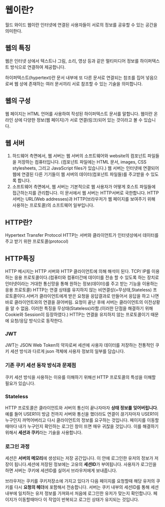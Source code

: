 # 웹이란?

월드 와이드 웹이란 인터넷에 연결된 사용자들이 서로의 정보를 공유할 수 있는 공간을 의미한다.

## 웹의 특징

웹은 인터넷 상에서 텍스트나 그림, 소리, 영상 등과 같은 멀티미디어 정보를 하이퍼텍스트 방식으로 연결하여 제공합니다.

하이퍼텍스트(hypertext)란 문서 내부에 또 다른 문서로 연결되는 참조를 집어 넣음으로써 웹 상에 존재하는 여러 문서끼리 서로 참조할 수 있는 기술을 의미합니다.

## 웹의 구성

웹 페이지는 HTML 언어를 사용하여 작성된 하이퍼텍스트 문서를 말합니다.
웹이란 온라인 상에 다양한 정보(웹 페이지)가 서로 연결(링크)되어 있는 것이라고 볼 수 있습니다.

## 웹 서버

1. 하드웨어 측면에서, 웹 서버는 웹 서버의 소프트웨어와 website의 컴포넌트 파일들을 저장하는 컴퓨터입니다. (컴포넌트 파일에는 HTML 문서, images, CSS stylesheets, 그리고 JavaScript files가 있습니다.) 웹 서버는 인터넷에 연결되어 웹에 연결된 다른 기기들이 웹 서버의 데이터(컴포넌트 파일들)를 주고받을 수 있도록 합니다.
2. 소프트웨어 측면에서, 웹 서버는 기본적으로 웹 사용자가 어떻게 호스트 파일들에 접근하는지를 관리합니다. 이 문서에서 웹 서버는 HTTP서버로 국한합니다. HTTP 서버는 URL(Web addresses)과 HTTP(브라우저가 웹 페이지를 보여주기 위해 사용하는 프로토콜)의 소프트웨어 일부입니다.

## HTTP란?

Hypertext Transfer Protocol
HTTP는 서버와 클라이언트가 인터넷상에서 데이터를 주고 받기 위한 프로토콜(protocol)

## HTTP특징

HTTP 메시지는 HTTP 서버와 HTTP 클라이언트에 의해 해석이 된다.
TCP/ IP를 이용하는 응용 프로토콜이다.(컴퓨터와 컴퓨터간에 데이터를 전송 할 수 있도록 하는 장치로 인터넷이라는 거대한 통신망을 통해 원하는 정보(데이터)를 주고 받는 기능을 이용하는 응용 프로토콜)
HTTP는 연결 상태를 유지하지 않는 비연결성(=무상태,Stateless) 프로토콜이다.서버가 클라이언트에게 받은 요청을 응답결과로 만들어서 응답을 하고 나면 바로 클라이언트와의 연결을 끊어버림. 요청이 끝난 후에 서버는 클라이언트의 이전상황을 알 수 없음. 이러한 특징을 무상태(Stateless)라함.(이러한 단점을 해결하기 위해 Cookie와 Session이 등장하였다.)
HTTP는 연결을 유지하지 않는 프로토콜이기 때문에 요청/응답 방식으로 동작한다.

### JWT

JWT는 JSON Web Token의 약자로써 세션에 사용자 데이터를 저장하는 전통적인 쿠키 세션 방식과 다르게 json 객체에 사용자 정보의 일부를 담습니다.

### 기존 쿠키 세션 동작 방식과 문제점

쿠키 세션 방식을 사용하는 이유를 이해하기 위해선 HTTP 프로토콜의 특성을 이해할 필요가 있습니다.

### Stateless

HTTP 프로토콜은 클라이언트와 서버의 통신이 끝나자마자 **상태 정보를 잊어버립니다**. 예를 들어 USER1이 방금 전까지 서버와 통신을 했더라도 연결이 끊기자마자 USER1이 누구인지 까먹어버리고 다시 클라이언트의 정보를 요구하는 것입니다. 페이지를 이동할때마다 내가 누구인지 확인하는 로그인 창이 뜨면 매우 귀찮을 것입니다. 이를 해결하기 위해서 **세션과 쿠키**라는 기술을 사용합니다.

### 로그인 과정

세션은 **서버의 메모리**에 생성되는 저장 공간입니다. 이 안에 로그인한 유저의 정보가 저장이 됩니다.세션에 저장된 정보에는 고유의 **세션ID**가 부여됩니다. 사용자가 로그인을 하면 서버는 쿠키에 세션ID를 실어서 브라우저에게 보내줍니다.

브라우저는 쿠키를 쿠키저장소에 가지고 있다가 다음 페이지를 요청할때 해당 유저의 쿠키를 다시 **요청의 헤더**에 포함해서 전송합니다. 서버는 쿠키 내부의 세션ID를 통해 세션 내부에 일치하는 유저 정보를 가져와서 처음에 로그인한 유저가 맞는지 확인합니다. 페이지가 이동할때마다 이 작업이 반복되고 로그인 상태가 유지되는 것입니다.
